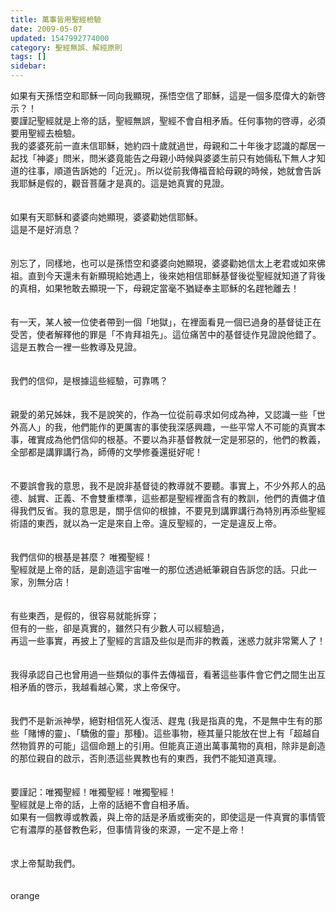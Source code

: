 ```yaml
---
title: 萬事皆用聖經檢驗
date: 2009-05-07
updated: 1547992774000
category: 聖經無誤、解經原則
tags: []
sidebar: 
---
```


<p>如果有天孫悟空和耶穌一同向我顯現，孫悟空信了耶穌，這是一個多麼偉大的新啓示？！<br/>要謹記聖經就是上帝的話，聖經無誤，聖經不會自相矛盾。任何事物的啓導，必須要用聖經去檢驗。<br/><!--more-->我的婆婆死前一直未信耶穌，她約四十歲就過世，母親和二十年後才認識的鄰居一起找「神婆」問米，問米婆竟能告之母親小時候與婆婆生前只有她倆私下無人才知道的往事，順道告訴她的「近況」。所以從前我傳福音給母親的時候，她就會告訴我耶穌是假的，觀音菩薩才是真的。這是她真實的見證。<br/><br/><br/>如果有天耶穌和婆婆向她顯現，婆婆勸她信耶穌。<br/>這是不是好消息？<br/><br/><br/>別忘了，同樣地，也可以是孫悟空和婆婆向她顯現，婆婆勸她信太上老君或如來佛祖。直到今天還未有新顯現給她遇上，後來她相信耶穌基督後從聖經就知道了背後的真相，如果牠敢去顯現一下，母親定當毫不猶疑奉主耶穌的名趕牠離去！<br/><br/><br/>有一天，某人被一位使者帶到一個「地獄」，在裡面看見一個已過身的基督徒正在受苦，使者解釋他的罪是「不肯拜祖先」。這位痛苦中的基督徒作見證說他錯了。這是五教合一裡一些教導及見證。<br/><br/><br/>我們的信仰，是根據這些經驗，可靠嗎？<br/><br/><br/>親愛的弟兄姊妹，我不是說笑的，作為一位從前尋求如何成為神，又認識一些「世外高人」的我，他們能作的更厲害的事使我深感興趣，一些平常人不可能的真實本事，確實成為他們信仰的根基。不要以為非基督教就一定是邪惡的，他們的教義，全部都是講罪講行為，師傅的文學修養還挺好呢！<br/><br/><br/>不要誤會我的意思，我不是說非基督徒的教導就不要聽。事實上，不少外邦人的品德、誠實、正義、不會雙重標準，這些都是聖經裡面含有的教訓，他們的責備才值得我們反省。我的意思是，關乎信仰的根據，不要見到講罪講行為特別再添些聖經術語的東西，就以為一定是來自上帝。違反聖經的，一定是違反上帝。<br/><br/><br/>我們信仰的根基是甚麼？ 唯獨聖經！<br/>聖經就是上帝的話，是創造這宇宙唯一的那位透過紙筆親自告訴您的話。只此一家，別無分店！<br/><br/><br/>有些東西，是假的，很容易就能拆穿；<br/>但有的一些，卻是真實的，雖然只有少數人可以經驗過，<br/>再這一些事實，再披上了聖經的言語及些似是而非的教義，迷惑力就非常驚人了！<br/><br/><br/>我得承認自己也曾用過一些類似的事件去傳福音，看著這些事件會它們之間生出互相矛盾的啓示，我越看越心驚，求上帝保守。<br/><br/><br/>我們不是新派神學，絕對相信死人復活、趕鬼 (我是指真的鬼，不是無中生有的那些「賭博的靈」、「驕傲的靈」那種)。這些事物，極其量只能放在世上有「超越自然物質界的可能」這個命題上的引用。但能真正道出萬事萬物的真相，除非是創造的那位親自的啟示，否則憑這些異教也有的東西，我們不能知道真理。<br/><br/><br/>要謹記：唯獨聖經！唯獨聖經！唯獨聖經！<br/>聖經就是上帝的話，上帝的話絕不會自相矛盾。<br/>如果有一個教導或教義，與上帝的話是矛盾或衝突的，即使這是一件真實的事情管它有濃厚的基督教色彩，但事情背後的來源，一定不是上帝！<br/><br/><br/>求上帝幫助我們。<br/><br/><br/>orange</p>
